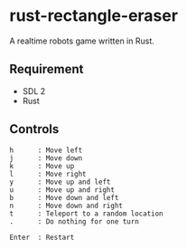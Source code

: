 # rust-rectangle-eraser

A realtime robots game written in Rust.




## Requirement

- SDL 2
- Rust


## Controls

```
h      : Move left
j      : Move down
k      : Move up
l      : Move right
y      : Move up and left
u      : Move up and right
b      : Move down and left
n      : Move down and right
t      : Teleport to a random location
.      : Do nothing for one turn

Enter  : Restart
```